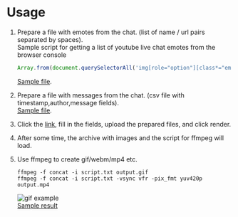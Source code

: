 # Usage
1. Prepare a file with emotes from the chat. (list of name / url pairs separated by spaces).<br>
   Sample script for getting a list of youtube live chat emotes from the browser console
   
   ```javascript
   Array.from(document.querySelectorAll('img[role="option"][class*="emoji"][aria-label^=":"]').values()).slice(0, 20).map(e => e.getAttribute('aria-label') + ' ' + e.getAttribute('src')).join('\n');
   ```
   
   [Sample file](https://github.com/grind-t/chat-render/blob/master/example/yt-emotes.txt).
2. Prepare a file with messages from the chat. (csv file with timestamp,author,message fields).<br>
   [Sample file](https://github.com/grind-t/chat-render/blob/master/example/yt-messages.csv).
3. Click the [link](https://grind-t.github.io/chat-render/), fill in the fields, upload the prepared files, and click render.
4. After some time, the archive with images and the script for ffmpeg will load.
5. Use ffmpeg to create gif/webm/mp4 etc.

       ffmpeg -f concat -i script.txt output.gif
       ffmpeg -f concat -i script.txt -vsync vfr -pix_fmt yuv420p output.mp4
       
   ![gif example](https://github.com/grind-t/chat-render/blob/master/example/result/output.gif)<br>
   [Sample result](https://github.com/grind-t/chat-render/tree/master/example/result)
